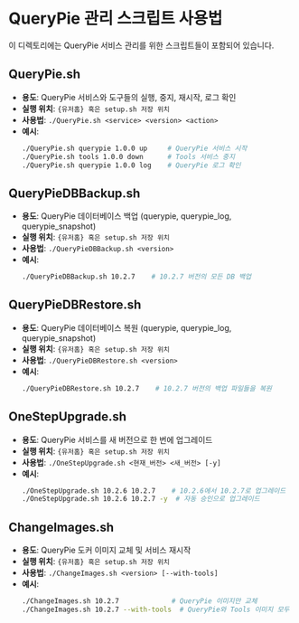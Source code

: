 # QueryPie 관리 스크립트 사용법

이 디렉토리에는 QueryPie 서비스 관리를 위한 스크립트들이 포함되어 있습니다.

## QueryPie.sh
- **용도**: QueryPie 서비스와 도구들의 실행, 중지, 재시작, 로그 확인
- **실행 위치**: `{유저홈} 혹은 setup.sh 저장 위치`
- **사용법**: `./QueryPie.sh <service> <version> <action>`
- **예시**: 
  ```bash
  ./QueryPie.sh querypie 1.0.0 up     # QueryPie 서비스 시작
  ./QueryPie.sh tools 1.0.0 down      # Tools 서비스 중지
  ./QueryPie.sh querypie 1.0.0 log    # QueryPie 로그 확인
  ```

## QueryPieDBBackup.sh
- **용도**: QueryPie 데이터베이스 백업 (querypie, querypie_log, querypie_snapshot)
- **실행 위치**: `{유저홈} 혹은 setup.sh 저장 위치`
- **사용법**: `./QueryPieDBBackup.sh <version>`
- **예시**:
  ```bash
  ./QueryPieDBBackup.sh 10.2.7    # 10.2.7 버전의 모든 DB 백업
  ```

## QueryPieDBRestore.sh
- **용도**: QueryPie 데이터베이스 복원 (querypie, querypie_log, querypie_snapshot)
- **실행 위치**: `{유저홈} 혹은 setup.sh 저장 위치`
- **사용법**: `./QueryPieDBRestore.sh <version>`
- **예시**:
  ```bash
  ./QueryPieDBRestore.sh 10.2.7    # 10.2.7 버전의 백업 파일들을 복원
  ```

## OneStepUpgrade.sh
- **용도**: QueryPie 서비스를 새 버전으로 한 번에 업그레이드
- **실행 위치**: `{유저홈} 혹은 setup.sh 저장 위치`
- **사용법**: `./OneStepUpgrade.sh <현재_버전> <새_버전> [-y]`
- **예시**:
  ```bash
  ./OneStepUpgrade.sh 10.2.6 10.2.7    # 10.2.6에서 10.2.7로 업그레이드
  ./OneStepUpgrade.sh 10.2.6 10.2.7 -y  # 자동 승인으로 업그레이드
  ```

## ChangeImages.sh
- **용도**: QueryPie 도커 이미지 교체 및 서비스 재시작
- **실행 위치**: `{유저홈} 혹은 setup.sh 저장 위치`
- **사용법**: `./ChangeImages.sh <version> [--with-tools]`
- **예시**:
  ```bash
  ./ChangeImages.sh 10.2.7             # QueryPie 이미지만 교체
  ./ChangeImages.sh 10.2.7 --with-tools  # QueryPie와 Tools 이미지 모두 교체
  ``` 